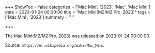 +++
ShowToc = false
categories = ['Mac Mini', '2023', 'Mac', 'Mac Mini']
date = 2023-01-24 00:00:00
title = "Mac Mini(M2/M2 Pro, 2023)"
tags = ['Mac Mini', '2023']
summary = " "

+++

The Mac Mini(M2/M2 Pro, 2023) was released on 2023-01-24 00:00:00.

Source: `https://en.wikipedia.org/wiki/Mac_Mini`
